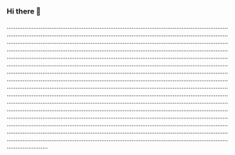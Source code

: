 ### Hi there 👋

.......................................................................................................................................................................................................................................................................................................................................................................................................................................................................................................................................................................................................................................................................................................................................................................................................................................................................................................................................................................................................................................................................................................................................................................................................................................................................................................................................................................................................................................................................................................................................................................................................................................................................................................................................................................................................................................................................................................................................................................................................................................................................................